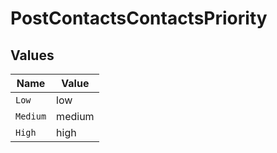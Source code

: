 # PostContactsContactsPriority


## Values

| Name     | Value    |
| -------- | -------- |
| `Low`    | low      |
| `Medium` | medium   |
| `High`   | high     |